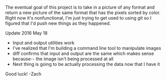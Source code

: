 The eventual goal of this project is to take in a picture of any format and 
return a new picture of the same format that has the pixels sorted by color.
Right now it's nonfunctional, I'm just trying to get used to using git so I 
figured that I'd push new things as they happened.

Update 2016 May 18
* Input and output utilities work
* I've realized that I'm building a command line tool to manipulate images
* diff confirms that input and output are the same which makes sense because--
	the image isn't being processed at all
* Next thing is going to be actually processing the data now that I have it


Good luck!
-Zach
